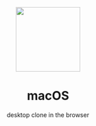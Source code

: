 <div align="center">

<img src="https://i.imgur.com/pN1rubZ.png" width="150">

# macOS

desktop clone in the browser

</div>

[//]: # '## Technologies'
[//]: #
[//]: # '- [TypeScript](https://www.typescriptlang.org/)'
[//]: # '- [React](https://reactjs.org/)'
[//]: # '- [Vite](https://vitejs.dev/)'
[//]: # '- [TailwindCSS](https://tailwindcss.com/)'
[//]: # '- [Zustand](https://github.com/pmndrs/zustand)'
[//]: # '- [Framer Motion](https://www.framer.com/motion/)'
